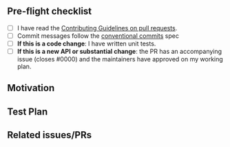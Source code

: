 <!--
Thank you for sending the PR! We appreciate you spending the time to work on these changes.
You can learn more about contributing to NEAR JavaScript API here: https://github.com/near/near-api-js/blob/master/CONTRIBUTING.md
Happy contributing!
-->

## Pre-flight checklist

- [ ] I have read the [Contributing Guidelines on pull requests](https://github.com/near/near-api-js/blob/master/CONTRIBUTING.md).
- [ ] Commit messages follow the [conventional commits](https://www.conventionalcommits.org/) spec
- [ ] **If this is a code change**: I have written unit tests.
- [ ] **If this is a new API or substantial change**: the PR has an accompanying issue (closes #0000) and the maintainers have approved on my working plan.

## Motivation

<!-- Help us understand your motivation by explaining why you decided to make this change. Does this fix a bug? Does it close an issue? -->

## Test Plan

<!-- Write your test plan here. If you changed any code, please provide us with clear instructions on how you verified your changes work. -->

## Related issues/PRs

<!-- If you haven't already, link to issues/PRs that are related to this change. This helps us develop the context and keep a rich repo history. If this PR is a continuation of a past PR's work, link to that PR. If the PR addresses part of the problem in a meta-issue, mention that issue. -->
